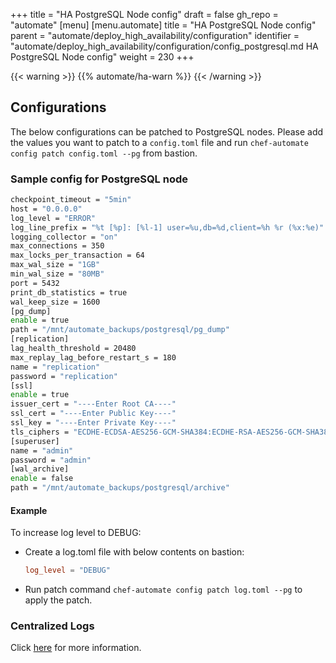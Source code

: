 +++
title = "HA PostgreSQL Node config"
draft = false
gh_repo = "automate"
[menu]
  [menu.automate]
    title = "HA PostgreSQL Node config"
    parent = "automate/deploy_high_availability/configuration"
    identifier = "automate/deploy_high_availability/configuration/config_postgresql.md HA PostgreSQL Node config"
    weight = 230
+++

{{< warning >}}
{{% automate/ha-warn %}}
{{< /warning >}}

## Configurations

The below configurations can be patched to PostgreSQL nodes. Please add the values you want to patch to a `config.toml` file and run `chef-automate config patch config.toml --pg` from bastion.

### Sample config for PostgreSQL node

```bash
checkpoint_timeout = "5min"
host = "0.0.0.0"
log_level = "ERROR"
log_line_prefix = "%t [%p]: [%l-1] user=%u,db=%d,client=%h %r (%x:%e)"
logging_collector = "on"
max_connections = 350
max_locks_per_transaction = 64
max_wal_size = "1GB"
min_wal_size = "80MB"
port = 5432
print_db_statistics = true
wal_keep_size = 1600
[pg_dump]
enable = true
path = "/mnt/automate_backups/postgresql/pg_dump"
[replication]
lag_health_threshold = 20480
max_replay_lag_before_restart_s = 180
name = "replication"
password = "replication"
[ssl]
enable = true
issuer_cert = "----Enter Root CA----"
ssl_cert = "----Enter Public Key----"
ssl_key = "----Enter Private Key----"
tls_ciphers = "ECDHE-ECDSA-AES256-GCM-SHA384:ECDHE-RSA-AES256-GCM-SHA384:ECDHE-ECDSA-CHACHA20-POLY1305:ECDHE-RSA-CHACHA20-POLY1305:ECDHE-ECDSA-AES128-GCM-SHA256:ECDHE-RSA-AES128-GCM-SHA256"
[superuser]
name = "admin"
password = "admin"
[wal_archive]
enable = false
path = "/mnt/automate_backups/postgresql/archive"
```

#### Example

To increase log level to DEBUG:

- Create a log.toml file with below contents on bastion:

    ```toml
    log_level = "DEBUG"
    ```

- Run patch command `chef-automate config patch log.toml --pg` to apply the patch.

### Centralized Logs

Click [here](/automate/centralizing_log/) for more information.

